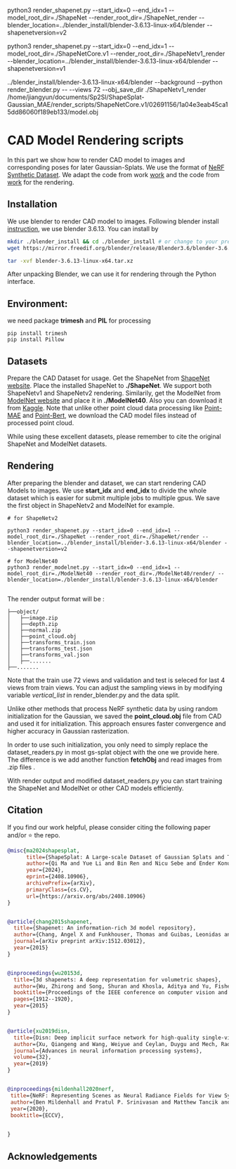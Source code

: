 python3 render_shapenet.py --start_idx=0 --end_idx=1 --model_root_dir=./ShapeNet --render_root_dir=./ShapeNet_render --blender_location=../blender_install/blender-3.6.13-linux-x64/blender --shapenetversion=v2

python3 render_shapenet.py --start_idx=0 --end_idx=1 --model_root_dir=./ShapeNetCore.v1 --render_root_dir=./ShapeNetv1_render --blender_location=../blender_install/blender-3.6.13-linux-x64/blender --shapenetversion=v1

../blender_install/blender-3.6.13-linux-x64/blender --background --python render_blender.py -- --views 72 --obj_save_dir ./ShapeNetv1_render /home/jiangyun/documents/Sp2Sl/ShapeSplat-Gaussian_MAE/render_scripts/ShapeNetCore.v1/02691156/1a04e3eab45ca15dd86060f189eb133/model.obj

# CAD Model Rendering scripts
In this part we show how to render CAD model to images and corresponding poses for later Gaussian-Splats. We use the format of [NeRF Synthetic Dataset](https://github.com/bmild/nerf). We adapt the code from work [work](https://github.com/bmild/nerf) and the code from [work](https://github.com/Xharlie/ShapenetRender_more_variation) for the rendering.

## Installation
We use blender to render CAD model to images. Following blender install [instruction](https://www.blender.org/download/lts/3-6/), we use blender 3.6.13. You can install by
```sh
mkdir ./blender_install && cd ./blender_install # or change to your prefer location
wget https://mirror.freedif.org/blender/release/Blender3.6/blender-3.6.13-linux-x64.tar.xz

tar -xvf blender-3.6.13-linux-x64.tar.xz
```
After unpacking Blender, we can use it for rendering through the Python interface.

## Environment:
we need package **trimesh** and **PIL** for processing
```
pip install trimesh
pip install Pillow
```


## Datasets
Prepare the CAD Dataset for usage. Get the ShapeNet from [ShapeNet website](https://shapenet.org/). Place the installed ShapeNet to **./ShapeNet**. We support both ShapeNetv1 and ShapeNetv2 rendering.
Similarily, get the ModelNet from [ModelNet website](https://modelnet.cs.princeton.edu/#) and place it in **./ModelNet40**. Also you can download it from [Kaggle](https://www.kaggle.com/datasets/balraj98/modelnet40-princeton-3d-object-dataset/data).
Note that unlike other point cloud data processing like [Point-MAE](https://github.com/Pang-Yatian/Point-MAE/blob/main/DATASET.md) and [Point-Bert](https://github.com/Julie-tang00/Point-BERT/blob/49e2c7407d351ce8fe65764bbddd5d9c0e0a4c52/DATASET.md), we download the CAD model files instead of processed point cloud.

While using these excellent datasets, please remember to cite the original ShapeNet and ModelNet datasets.


## Rendering
After preparing the blender and dataset, we can start rendering CAD Models to images. We use **start_idx** and **end_idx** to divide the whole dataset which is easier for submit multiple jobs to multiple gpus. We save the first object in ShapeNetv2 and ModelNet for example.

```
# for ShapeNetv2

python3 render_shapenet.py --start_idx=0 --end_idx=1 --model_root_dir=./ShapeNet --render_root_dir=./ShapeNet/render --blender_location=../blender_install/blender-3.6.13-linux-x64/blender --shapenetversion=v2

# for ModelNet40
python3 render_modelnet.py --start_idx=0 --end_idx=1 --model_root_dir=./ModelNet40 --render_root_dir=./ModelNet40/render/ --blender_location=./blender_install/blender-3.6.13-linux-x64/blender


```

The render output format will be :
```
├──object/
│   ├──image.zip
│   ├──depth.zip
│   ├──normal.zip
│   ├──point_cloud.obj
│   ├──transforms_train.json
│   ├──transforms_test.json
│   ├──transforms_val.json
│   ├──.......
├──.......
```

Note that the train use 72 views and validation and test is seleced for last 4 views from train views. You can adjust the sampling views in by modifying variable *vertical_list* in render_blender.py and the data split.

Unlike other methods that process NeRF synthetic data by using random initialization for the Gaussian, we saved the **point_cloud.obj** file from CAD and used it for initialization. This approach ensures faster convergence and higher accuracy in Gaussian rasterization.

In order to use such initialization, you only need to simply replace the dataset_readers.py in most gs-splat object with the one we provide here. The difference is we add another function **fetchObj** and read images from .zip files .

With render output and modified dataset_readers.py you can start training the ShapeNet and ModelNet or other CAD models efficiently.




## Citation

If you find our work helpful, please consider citing the following paper and/or ⭐ the repo.
```bib
@misc{ma2024shapesplat,
      title={ShapeSplat: A Large-scale Dataset of Gaussian Splats and Their Self-Supervised Pretraining}, 
      author={Qi Ma and Yue Li and Bin Ren and Nicu Sebe and Ender Konukoglu and Theo Gevers and Luc Van Gool and Danda Pani Paudel},
      year={2024},
      eprint={2408.10906},
      archivePrefix={arXiv},
      primaryClass={cs.CV},
      url={https://arxiv.org/abs/2408.10906}
}


@article{chang2015shapenet,
  title={Shapenet: An information-rich 3d model repository},
  author={Chang, Angel X and Funkhouser, Thomas and Guibas, Leonidas and Hanrahan, Pat and Huang, Qixing and Li, Zimo and Savarese, Silvio and Savva, Manolis and Song, Shuran and Su, Hao and others},
  journal={arXiv preprint arXiv:1512.03012},
  year={2015}
}


@inproceedings{wu20153d,
  title={3d shapenets: A deep representation for volumetric shapes},
  author={Wu, Zhirong and Song, Shuran and Khosla, Aditya and Yu, Fisher and Zhang, Linguang and Tang, Xiaoou and Xiao, Jianxiong},
  booktitle={Proceedings of the IEEE conference on computer vision and pattern recognition},
  pages={1912--1920},
  year={2015}
}


@article{xu2019disn,
  title={Disn: Deep implicit surface network for high-quality single-view 3d reconstruction},
  author={Xu, Qiangeng and Wang, Weiyue and Ceylan, Duygu and Mech, Radomir and Neumann, Ulrich},
  journal={Advances in neural information processing systems},
  volume={32},
  year={2019}
}


@inproceedings{mildenhall2020nerf,
 title={NeRF: Representing Scenes as Neural Radiance Fields for View Synthesis},
 author={Ben Mildenhall and Pratul P. Srinivasan and Matthew Tancik and Jonathan T. Barron and Ravi Ramamoorthi and Ren Ng},
 year={2020},
 booktitle={ECCV},

 
}

```

## Acknowledgements

